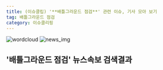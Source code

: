 ```yaml
---
title: (이슈클립) '**배틀그라운드 점검**' 관련 이슈, 기사 모아 보기
tag: 배틀그라운드 점검
category: 이슈클리핑
---
```

![wordcloud](https://s3.ap-northeast-2.amazonaws.com/lyrics101-wordcloud/2018-10-03-1538547329.png)
![news_img](https://user-images.githubusercontent.com/42597476/44507050-1206f400-a6e4-11e8-8d98-7ffbfebb353f.png)
## **'**배틀그라운드 점검**'** 뉴스속보 검색결과

